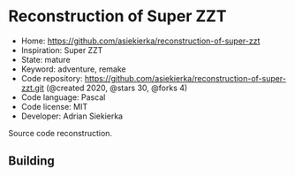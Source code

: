 # Reconstruction of Super ZZT

- Home: https://github.com/asiekierka/reconstruction-of-super-zzt
- Inspiration: Super ZZT
- State: mature
- Keyword: adventure, remake
- Code repository: https://github.com/asiekierka/reconstruction-of-super-zzt.git (@created 2020, @stars 30, @forks 4)
- Code language: Pascal
- Code license: MIT
- Developer: Adrian Siekierka

Source code reconstruction.

## Building
